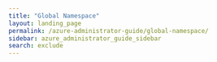 ```yaml
---
title: "Global Namespace"
layout: landing_page
permalink: /azure-administrator-guide/global-namespace/
sidebar: azure_administrator_guide_sidebar
search: exclude
---
```

